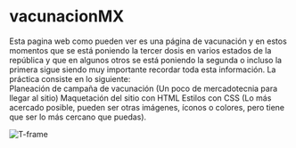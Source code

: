 # vacunacionMX
Esta pagina web como pueden ver es una página de vacunación y en estos momentos que se está poniendo la tercer dosis 
en varios estados de la república y que en algunos otros se está poniendo la segunda o incluso la primera sigue siendo 
muy importante recordar toda esta información.  La práctica consiste en lo siguiente:  
Planeación de campaña de vacunación (Un poco de mercadotecnia para llegar al sitio) 
Maquetación del sitio con HTML Estilos con CSS (Lo más acercado posible, pueden ser otras imágenes, íconos o colores, pero tiene que ser lo más cercano que puedas).


   ![T-frame](https://user-images.githubusercontent.com/92198848/157153014-e433da76-649d-4f0c-9b8a-55eb1c3716db.png)
